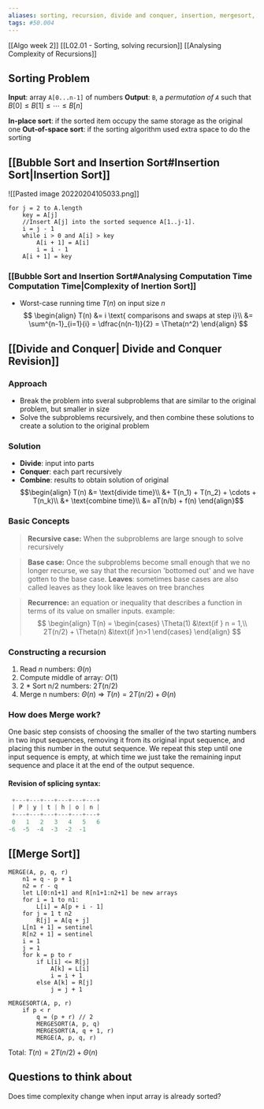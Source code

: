 ```yaml
---
aliases: sorting, recursion, divide and conquer, insertion, mergesort, merge sort
tags: #50.004
---
```

[[Algo week 2]]
[[L02.01 - Sorting, solving recursion]]
[[Analysing Complexity of Recursions]]

## Sorting Problem
**Input**: array `A[0...n-1]` of numbers
**Output**: `B`, a *permutation of `A`* such that $B[0] \leq B[1] \leq \cdots \leq B[n]$

**In-place sort**: if the sorted item occupy the same storage as the original one
**Out-of-space sort**: if the sorting algorithm used extra space to do the sorting

## [[Bubble Sort and Insertion Sort#Insertion Sort|Insertion Sort]]
![[Pasted image 20220204105033.png]]
```
for j = 2 to A.length
	key = A[j]
	//Insert A[j] into the sorted sequence A[1..j-1].
	i = j - 1
	while i > 0 and A[i] > key
		A[i + 1] = A[i]
		i = i - 1
	A[i + 1] = key
```
### [[Bubble Sort and Insertion Sort#Analysing Computation Time Computation Time|Complexity of Inertion Sort]]
- Worst-case running time $T(n)$ on input size $n$
$$
\begin{align}
T(n) &= i \text{ comparisons and swaps at step i}\\
&= \sum^{n-1}_{i=1}{i} = \dfrac{n(n-1)}{2} = \Theta(n^2)
\end{align}
$$
## [[Divide and Conquer| Divide and Conquer Revision]]
### Approach
- Break the problem into sveral subproblems that are similar to the original problem, but smaller in size
- Solve the subproblems recursively, and then combine these solutions to create a solution to the original problem
### Solution
- **Divide**: input into parts
- **Conquer**: each part recursively
- **Combine**: results to obtain solution of original
$$\begin{align}
T(n) &= \text{divide time}\\
&+ T(n_1) + T(n_2) + \cdots + T(n_k)\\
&+ \text{combine time}\\
&= aT(n/b) + f(n)
\end{align}$$
### Basic Concepts
> **Recursive case:** When the subproblems are large snough to solve recursively

> **Base case:** Once the subproblems become small enough that we no longer recurse, we say that the recursion 'bottomed out' and we have gotten to the base case.
> **Leaves**: sometimes base cases are also called leaves as they look like leaves on tree branches

> **Recurrence:** an equation or inequality that describes a function in terms of its value on smaller inputs. example:
$$
\begin{align}
T(n) = 
\begin{cases}
\Theta(1) &\text{if } n = 1,\\
2T(n/2) + \Theta(n) &\text{if }n>1
\end{cases}
\end{align}
$$

### Constructing a recursion
1. Read $n$ numbers: $\Theta(n)$
2. Compute middle of array: $O(1)$
3. 2 * Sort n/2 numbers: $2T(n/2)$
4. Merge n numbers: $\Theta(n)$
=> $T(n) = 2T(n/2) + \Theta(n)$

### How does Merge work?
One basic step consists of choosing the smaller of the two starting numbers in two input sequences, removing it from its original input sequence, and placing this number in the outut sequence.
We repeat this step until one input sequence is empty, at which time we just take the remaining input sequence and place it at the end of the output sequence.

#### Revision of splicing syntax:
```python
 +---+---+---+---+---+---+
 | P | y | t | h | o | n |
 +---+---+---+---+---+---+
 0   1   2   3   4   5   6
-6  -5  -4  -3  -2  -1
```
## [[Merge Sort]]
```
MERGE(A, p, q, r)
	n1 = q - p + 1
	n2 = r - q
	let L[0:n1+1] and R[n1+1:n2+1] be new arrays
	for i = 1 to n1:
		L[i] = A[p + i - 1]
	for j = 1 t n2
		R[j] = A[q + j]
	L[n1 + 1] = sentinel
	R[n2 + 1] = sentinel
	i = 1
	j = 1
	for k = p to r
		if L[i] <= R[j]
			A[k] = L[i]
			i = i + 1
		else A[k] = R[j]
			j = j + 1

MERGESORT(A, p, r)
	if p < r
		q = (p + r) // 2
		MERGESORT(A, p, q)
		MERGESORT(A, q + 1, r)
		MERGE(A, p, q, r)
```
Total: $T(n) = 2T(n/2) + \Theta(n)$

## Questions to think about
Does time complexity change when input array is already sorted?